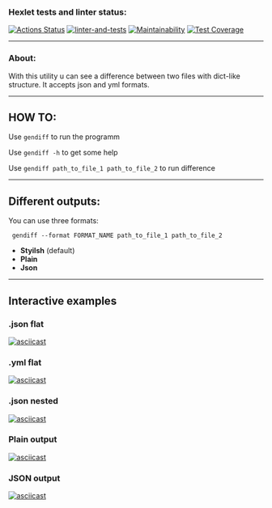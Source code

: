 ### Hexlet tests and linter status:
[![Actions Status](https://github.com/JMURv/python-project-50/workflows/hexlet-check/badge.svg)](https://github.com/JMURv/python-project-50/actions)
[![linter-and-tests](https://github.com/JMURv/python-project-50/actions/workflows/linter-and-tests-check.yml/badge.svg)](https://github.com/JMURv/python-project-50/actions/workflows/linter-and-tests-check.yml)
[![Maintainability](https://api.codeclimate.com/v1/badges/c7a14c1587d0e99b8b2e/maintainability)](https://codeclimate.com/github/JMURv/python-project-50/maintainability)
[![Test Coverage](https://api.codeclimate.com/v1/badges/c7a14c1587d0e99b8b2e/test_coverage)](https://codeclimate.com/github/JMURv/python-project-50/test_coverage)
____
### About:

With this utility u can see a difference between two files with dict-like structure.
It accepts json and yml formats.
____
## HOW TO:
Use ```gendiff``` to run the programm

Use ```gendiff -h``` to get some help

Use ```gendiff path_to_file_1 path_to_file_2``` to run difference
____
## Different outputs:
You can use three formats:

``` gendiff --format FORMAT_NAME path_to_file_1 path_to_file_2```

+ **Styilsh** (default)
+ **Plain**
+ **Json**
____
## Interactive examples

### .json flat 
[![asciicast](https://asciinema.org/a/6gam8V1DP5ADesSuv3YXkNrk2.svg)](https://asciinema.org/a/6gam8V1DP5ADesSuv3YXkNrk2)

### .yml flat
[![asciicast](https://asciinema.org/a/DI03BcoTpo8TCFv1AyRuoCEdd.svg)](https://asciinema.org/a/DI03BcoTpo8TCFv1AyRuoCEdd)

### .json nested
[![asciicast](https://asciinema.org/a/sZLE9c8S1exDql1MskVJhOCV9.svg)](https://asciinema.org/a/sZLE9c8S1exDql1MskVJhOCV9)

### Plain output
[![asciicast](https://asciinema.org/a/XxMXFGOaUoCscrUWKHXL42Fi0.svg)](https://asciinema.org/a/XxMXFGOaUoCscrUWKHXL42Fi0)

### JSON output
[![asciicast](https://asciinema.org/a/IH9GZsinqnRHzjX85CE8D3pVo.svg)](https://asciinema.org/a/IH9GZsinqnRHzjX85CE8D3pVo)